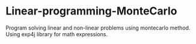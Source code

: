 # Linear-programming-MonteCarlo
Program solving linear and non-linear problems using montecarlo method.
Using exp4j library for math expressions.

